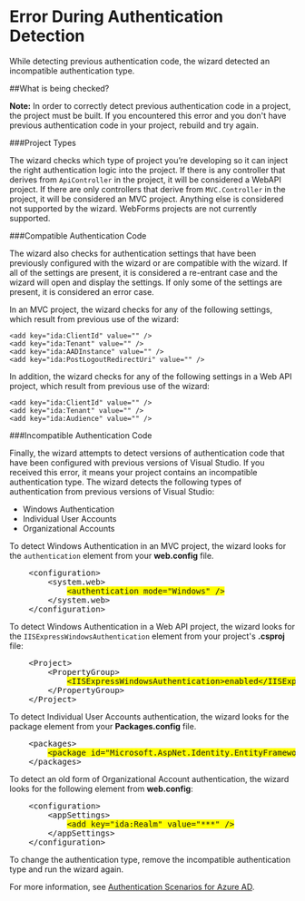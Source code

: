 <properties 
	pageTitle="Error During Authentication Detection" 
	description="The active directory connection wizard detected an incompatible authentication type" 
	services="active-directory" 
	documentationCenter="" 
	authors="patshea123" 
	manager="douge" 
	editor="tglee"/>
  
<tags
	ms.service="active-directory"
	ms.date="07/22/2015"
	wacn.date=""/>

# Error During Authentication Detection

While detecting previous authentication code, the wizard detected an incompatible authentication type.   

##What is being checked?

**Note:** In order to correctly detect previous authentication code in a project, the project must be built.  If you encountered this error and you don't have previous authentication code in your project, rebuild and try again.

###Project Types

The wizard checks which type of project you’re developing so it can inject the right authentication logic into the project.  If there is any controller that derives from `ApiController` in the project, it will be considered a WebAPI project.  If there are only controllers that derive from `MVC.Controller` in the project, it will be considered an MVC project.  Anything else is considered not supported by the wizard.  WebForms projects are not currently supported.

###Compatible Authentication Code

The wizard also checks for authentication settings that have been previously configured with the wizard or are compatible with the wizard.  If all of the settings are present, it is considered a re-entrant case and the wizard will open and display the settings.  If only some of the settings are present, it is considered an error case.

In an MVC project, the wizard checks for any of the following settings, which result from previous use of the wizard:

	<add key="ida:ClientId" value="" />
	<add key="ida:Tenant" value="" />
	<add key="ida:AADInstance" value="" />
	<add key="ida:PostLogoutRedirectUri" value="" />

In addition, the wizard checks for any of the following settings in a Web API project, which result from previous use of the wizard:

	<add key="ida:ClientId" value="" />
	<add key="ida:Tenant" value="" />
	<add key="ida:Audience" value="" />

###Incompatible Authentication Code

Finally, the wizard attempts to detect versions of authentication code that have been configured with previous versions of Visual Studio. If you received this error, it means your project contains an incompatible authentication type. The wizard detects the following types of authentication from previous versions of Visual Studio:

* Windows Authentication 
* Individual User Accounts 
* Organizational Accounts 
 

To detect Windows Authentication in an MVC project, the wizard looks for the `authentication` element from your **web.config** file.

<PRE class="prettyprint">
	&lt;configuration&gt;
	    &lt;system.web&gt;
	        <span style="background-color: yellow">&lt;authentication mode="Windows" /&gt;</span>
	    &lt;/system.web&gt;
	&lt;/configuration&gt;
</pre>

To detect Windows Authentication in a Web API project, the wizard looks for the `IISExpressWindowsAuthentication` element from your project's **.csproj** file:

<PRE class="prettyprint">
	&lt;Project&gt;
	    &lt;PropertyGroup&gt;
	        <span style="background-color: yellow">&lt;IISExpressWindowsAuthentication&gt;enabled&lt;/IISExpressWindowsAuthentication&gt;</span>
	    &lt;/PropertyGroup>
	&lt;/Project&gt;
</pre>

To detect Individual User Accounts authentication, the wizard looks for the package element from your **Packages.config** file.

<PRE class="prettyprint">
	&lt;packages&gt;
	    <span style="background-color: yellow">&lt;package id="Microsoft.AspNet.Identity.EntityFramework" version="2.1.0" targetFramework="net45" /&gt;</span>
	&lt;/packages&gt;
</pre>

To detect an old form of Organizational Account authentication, the wizard looks for the following element from **web.config**:

<PRE class="prettyprint">
	&lt;configuration&gt;
	    &lt;appSettings&gt;
	        <span style="background-color: yellow">&lt;add key="ida:Realm" value="***" /&gt;</span>
	    &lt;/appSettings&gt;
	&lt;/configuration&gt;
</pre>

To change the authentication type, remove the incompatible authentication type and run the wizard again.

For more information, see [Authentication Scenarios for Azure AD](/documentation/articles/active-directory-authentication-scenarios).
 
